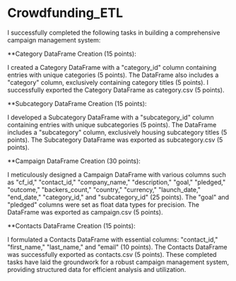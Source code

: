 # Crowdfunding_ETL

I successfully completed the following tasks in building a comprehensive campaign management system:

**Category DataFrame Creation (15 points):

I created a Category DataFrame with a "category_id" column containing entries with unique categories (5 points).
The DataFrame also includes a "category" column, exclusively containing category titles (5 points).
I successfully exported the Category DataFrame as category.csv (5 points).

**Subcategory DataFrame Creation (15 points):

I developed a Subcategory DataFrame with a "subcategory_id" column containing entries with unique subcategories (5 points).
The DataFrame includes a "subcategory" column, exclusively housing subcategory titles (5 points).
The Subcategory DataFrame was exported as subcategory.csv (5 points).

**Campaign DataFrame Creation (30 points):

I meticulously designed a Campaign DataFrame with various columns such as "cf_id," "contact_id," "company_name," "description," "goal," "pledged," "outcome," "backers_count," "country," "currency," "launch_date," "end_date," "category_id," and "subcategory_id" (25 points).
The "goal" and "pledged" columns were set as float data types for precision.
The DataFrame was exported as campaign.csv (5 points).

**Contacts DataFrame Creation (15 points):

I formulated a Contacts DataFrame with essential columns: "contact_id," "first_name," "last_name," and "email" (10 points).
The Contacts DataFrame was successfully exported as contacts.csv (5 points).
These completed tasks have laid the groundwork for a robust campaign management system, providing structured data for efficient analysis and utilization.
